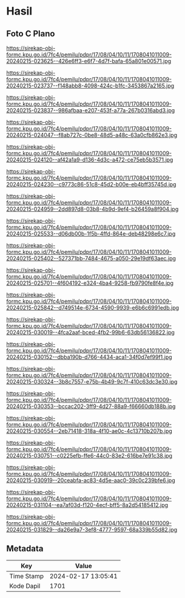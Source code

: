 # Hasil

## Foto C Plano

https://sirekap-obj-formc.kpu.go.id/7fc4/pemilu/pdpr/17/08/04/10/11/1708041011009-20240215-023625--426e6ff3-e6f7-4d7f-bafa-65a801e00571.jpg

https://sirekap-obj-formc.kpu.go.id/7fc4/pemilu/pdpr/17/08/04/10/11/1708041011009-20240215-023737--f148abb8-4098-424c-b1fc-3453867a2165.jpg

https://sirekap-obj-formc.kpu.go.id/7fc4/pemilu/pdpr/17/08/04/10/11/1708041011009-20240215-023837--986afbaa-e207-453f-a77a-267b0316abd3.jpg

https://sirekap-obj-formc.kpu.go.id/7fc4/pemilu/pdpr/17/08/04/10/11/1708041011009-20240215-024047--f8ab727c-0be8-48d5-a48c-63a0cfb862e3.jpg

https://sirekap-obj-formc.kpu.go.id/7fc4/pemilu/pdpr/17/08/04/10/11/1708041011009-20240215-024120--af42a1a9-d136-4d3c-a472-ce75eb5b3571.jpg

https://sirekap-obj-formc.kpu.go.id/7fc4/pemilu/pdpr/17/08/04/10/11/1708041011009-20240215-024230--c9773c86-51c8-45d2-b00e-eb4bff35745d.jpg

https://sirekap-obj-formc.kpu.go.id/7fc4/pemilu/pdpr/17/08/04/10/11/1708041011009-20240215-024959--2dd897d8-03b8-4b9d-9ef4-b26459a8f904.jpg

https://sirekap-obj-formc.kpu.go.id/7fc4/pemilu/pdpr/17/08/04/10/11/1708041011009-20240215-025533--d06db00b-1f5b-4ffd-864e-deb48298e6c7.jpg

https://sirekap-obj-formc.kpu.go.id/7fc4/pemilu/pdpr/17/08/04/10/11/1708041011009-20240215-025402--527371bb-7484-4675-a050-29e19df63aec.jpg

https://sirekap-obj-formc.kpu.go.id/7fc4/pemilu/pdpr/17/08/04/10/11/1708041011009-20240215-025701--4f604192-e324-4ba4-9258-fb9790fe8f4e.jpg

https://sirekap-obj-formc.kpu.go.id/7fc4/pemilu/pdpr/17/08/04/10/11/1708041011009-20240215-025842--d749514e-6734-4590-9939-e6b6c6991edb.jpg

https://sirekap-obj-formc.kpu.go.id/7fc4/pemilu/pdpr/17/08/04/10/11/1708041011009-20240215-030019--4fca2aaf-bced-4fb2-99b6-63db56136822.jpg

https://sirekap-obj-formc.kpu.go.id/7fc4/pemilu/pdpr/17/08/04/10/11/1708041011009-20240215-030152--dbba190b-d766-4434-aca1-34f0d7ef99f1.jpg

https://sirekap-obj-formc.kpu.go.id/7fc4/pemilu/pdpr/17/08/04/10/11/1708041011009-20240215-030324--3b8c7557-e75b-4b49-9c7f-410c63dc3e30.jpg

https://sirekap-obj-formc.kpu.go.id/7fc4/pemilu/pdpr/17/08/04/10/11/1708041011009-20240215-030353--bccac202-3ff9-4d27-88a9-f66660db188b.jpg

https://sirekap-obj-formc.kpu.go.id/7fc4/pemilu/pdpr/17/08/04/10/11/1708041011009-20240215-030554--2eb71418-318a-4f10-ae0c-4c13710b207b.jpg

https://sirekap-obj-formc.kpu.go.id/7fc4/pemilu/pdpr/17/08/04/10/11/1708041011009-20240215-030751--c0225efb-ffe6-44c0-83e2-616be7e91c38.jpg

https://sirekap-obj-formc.kpu.go.id/7fc4/pemilu/pdpr/17/08/04/10/11/1708041011009-20240215-030919--20ceabfa-ac83-4d5e-aac0-39c0c239bfe6.jpg

https://sirekap-obj-formc.kpu.go.id/7fc4/pemilu/pdpr/17/08/04/10/11/1708041011009-20240215-031104--ea7af03d-f120-4ecf-bff5-8a2d54185412.jpg

https://sirekap-obj-formc.kpu.go.id/7fc4/pemilu/pdpr/17/08/04/10/11/1708041011009-20240215-031829--da26e9a7-3ef8-4777-9597-68a339b55d82.jpg


## Metadata

| Key        | Value               |
| ---------- | ------------------- |
| Time Stamp | 2024-02-17 13:05:41 |
| Kode Dapil | 1701                |



